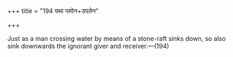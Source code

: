 +++
title = "194 यथा प्लवेन+उपलेन"

+++

Just as a man crossing water by means of a stone-raft sinks down, so also sink downwards the ignorant giver and receiver.—(194)